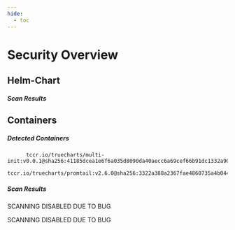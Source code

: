 ```yaml
---
hide:
  - toc
---
```


# Security Overview

<link href="https://truecharts.org/_static/trivy.css" type="text/css" rel="stylesheet" />

## Helm-Chart

##### Scan Results


## Containers

##### Detected Containers

          tccr.io/truecharts/multi-init:v0.0.1@sha256:41185dcea1e6f6a035d8090da40aecc6a69cef66b91dc1332a90c9d22861d367
          tccr.io/truecharts/promtail:v2.6.0@sha256:3322a388a2367fae4860735a4b0440f93a4e0a4c0629efd11db7d218c307d99c

##### Scan Results

SCANNING DISABLED DUE TO BUG

SCANNING DISABLED DUE TO BUG
